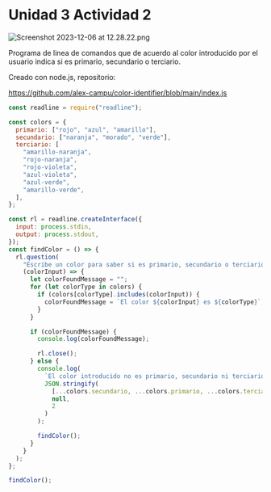 # Unidad 3 Actividad 2

![Screenshot 2023-12-06 at 12.28.22.png](https://scontent-qro1-2.xx.fbcdn.net/v/t39.30808-6/408037979_7273059216057963_2403056639578396727_n.jpg?stp=cp6_dst-jpg_s1080x2048&_nc_cat=102&ccb=1-7&_nc_sid=3635dc&_nc_ohc=NTuSvOrlpMwAX83d1Zb&_nc_ht=scontent-qro1-2.xx&oh=00_AfBDDjoHRmHfIz1slhQQAIKBrPB27HGJaNieNGCDMHqkiw&oe=65757934)

Programa de linea de comandos que de acuerdo al color introducido por el usuario indica si es primario, secundario o terciario.

Creado con node.js, repositorio:

https://github.com/alex-campu/color-identifier/blob/main/index.js

```jsx
const readline = require("readline");

const colors = {
  primario: ["rojo", "azul", "amarillo"],
  secundario: ["naranja", "morado", "verde"],
  terciario: [
    "amarillo-naranja",
    "rojo-naranja",
    "rojo-violeta",
    "azul-violeta",
    "azul-verde",
    "amarillo-verde",
  ],
};

const rl = readline.createInterface({
  input: process.stdin,
  output: process.stdout,
});
const findColor = () => {
  rl.question(
    "Escribe un color para saber si es primario, secundario o terciario: ",
    (colorInput) => {
      let colorFoundMessage = "";
      for (let colorType in colors) {
        if (colors[colorType].includes(colorInput)) {
          colorFoundMessage = `El color ${colorInput} es ${colorType}`;
        }
      }

      if (colorFoundMessage) {
        console.log(colorFoundMessage);

        rl.close();
      } else {
        console.log(
          `El color introducido no es primario, secundario ni terciario, intenta con uno de la lista:`,
          JSON.stringify(
            [...colors.secundario, ...colors.primario, ...colors.terciario],
            null,
            2
          )
        );

        findColor();
      }
    }
  );
};

findColor();
```
